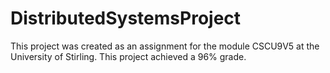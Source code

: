 # DistributedSystemsProject


This project was created as an assignment for the module CSCU9V5 at the University of Stirling.
This project achieved a 96% grade.
